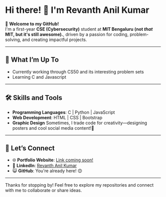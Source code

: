 # Hi there! 👋 I'm Revanth Anil Kumar  

🌟 **Welcome to my GitHub!**  
I'm a first-year **CSE (Cybersecurity)** student at **MIT Bengaluru (not *that* MIT, but it's still awesome).**, driven by a passion for coding, problem-solving, and creating impactful projects.   

---

## 🎯 **What I’m Up To**  
- Currently working through CS50 and its interesting problem sets
- Learning C and Javascript

---

## 🛠️ **Skills and Tools**  
- **Programming Languages**: C | Python | JavaScript  
- **Web Development**: HTML | CSS | Bootstrap  
- **Graphic Design** Sometimes, I trade code for creativity—designing posters and cool social media content!🎨 

---

##  🌟 **Let’s Connect**  
-  🌐 **Portfolio Website**: [Link coming soon!](#)  
-  💼 **LinkedIn**: [Revanth Anil Kumar](https://www.linkedin.com/in/revanth-anil-kumar/)  
-  😺 **GitHub**: You're already here! 😊  

---
Thanks for stopping by! Feel free to explore my repositories and connect with me to collaborate or share ideas.  

